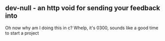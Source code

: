 ## dev-null - an http void for sending your feedback into


Oh now why am I doing this in c? Whelp, it's 0300, sounds like a good time to start a project
